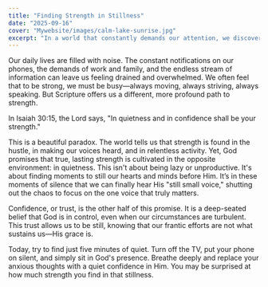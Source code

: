 ```yaml
---
title: "Finding Strength in Stillness"
date: "2025-09-16"
cover: "Mywebsite/images/calm-lake-sunrise.jpg"
excerpt: "In a world that constantly demands our attention, we discover that true spiritual strength is often found not in the noise, but in the quiet moments of trust and reflection."
---
```


Our daily lives are filled with noise. The constant notifications on our phones, the demands of work and family, and the endless stream of information can leave us feeling drained and overwhelmed. We often feel that to be strong, we must be busy—always moving, always striving, always speaking. But Scripture offers us a different, more profound path to strength.

In Isaiah 30:15, the Lord says, "In quietness and in confidence shall be your strength."

This is a beautiful paradox. The world tells us that strength is found in the hustle, in making our voices heard, and in relentless activity. Yet, God promises that true, lasting strength is cultivated in the opposite environment: in quietness. This isn't about being lazy or unproductive. It's about finding moments to still our hearts and minds before Him. It’s in these moments of silence that we can finally hear His "still small voice," shutting out the chaos to focus on the one voice that truly matters.

Confidence, or trust, is the other half of this promise. It is a deep-seated belief that God is in control, even when our circumstances are turbulent. This trust allows us to be still, knowing that our frantic efforts are not what sustains us—His grace is.

Today, try to find just five minutes of quiet. Turn off the TV, put your phone on silent, and simply sit in God's presence. Breathe deeply and replace your anxious thoughts with a quiet confidence in Him. You may be surprised at how much strength you find in that stillness.
